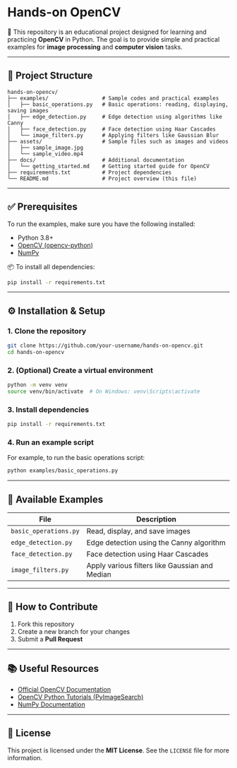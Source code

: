 # Hands-on OpenCV

🎯 This repository is an educational project designed for learning and practicing **OpenCV** in Python. The goal is to provide simple and practical examples for **image processing** and **computer vision** tasks.

---

## 📁 Project Structure

```
hands-on-opencv/
├── examples/                 # Sample codes and practical examples
│   ├── basic_operations.py   # Basic operations: reading, displaying, saving images
│   ├── edge_detection.py     # Edge detection using algorithms like Canny
│   ├── face_detection.py     # Face detection using Haar Cascades
│   └── image_filters.py      # Applying filters like Gaussian Blur
├── assets/                   # Sample files such as images and videos
│   ├── sample_image.jpg
│   └── sample_video.mp4
├── docs/                     # Additional documentation
│   └── getting_started.md    # Getting started guide for OpenCV
├── requirements.txt          # Project dependencies
└── README.md                 # Project overview (this file)
```

---

## ✅ Prerequisites

To run the examples, make sure you have the following installed:

* Python 3.8+
* [OpenCV (opencv-python)](https://pypi.org/project/opencv-python/)
* [NumPy](https://numpy.org/)

📦 To install all dependencies:

```bash
pip install -r requirements.txt
```

---

## ⚙️ Installation & Setup

### 1. Clone the repository

```bash
git clone https://github.com/your-username/hands-on-opencv.git
cd hands-on-opencv
```

### 2. (Optional) Create a virtual environment

```bash
python -m venv venv
source venv/bin/activate  # On Windows: venv\Scripts\activate
```

### 3. Install dependencies

```bash
pip install -r requirements.txt
```

### 4. Run an example script

For example, to run the basic operations script:

```bash
python examples/basic_operations.py
```

---

## 🧪 Available Examples

| File                  | Description                                    |
| --------------------- | ---------------------------------------------- |
| `basic_operations.py` | Read, display, and save images                 |
| `edge_detection.py`   | Edge detection using the Canny algorithm       |
| `face_detection.py`   | Face detection using Haar Cascades             |
| `image_filters.py`    | Apply various filters like Gaussian and Median |

---

## 🤝 How to Contribute

1. Fork this repository
2. Create a new branch for your changes
3. Submit a **Pull Request**

---

## 📚 Useful Resources

* [Official OpenCV Documentation](https://docs.opencv.org/)
* [OpenCV Python Tutorials (PyImageSearch)](https://pyimagesearch.com/)
* [NumPy Documentation](https://numpy.org/doc/)

---

## 📝 License

This project is licensed under the **MIT License**. See the `LICENSE` file for more information.
